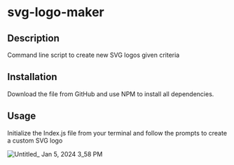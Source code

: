 # svg-logo-maker

## Description
Command line script to create new SVG logos given criteria

## Installation
Download the file from GitHub and use NPM to install all dependencies. 

## Usage
Initialize the Index.js file from your terminal and follow the prompts to create a custom SVG logo

![Untitled_ Jan 5, 2024 3_58 PM](https://github.com/AnthonyCBlanco/svg-logo-maker/assets/146141047/72938a10-10a7-4f7a-a1bc-bb4022b3dd3e)
